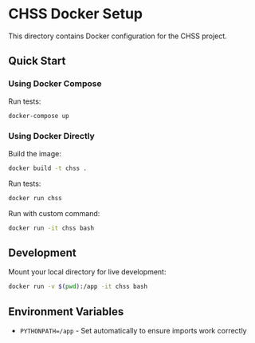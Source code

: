 # CHSS Docker Setup

This directory contains Docker configuration for the CHSS project.

## Quick Start

### Using Docker Compose

Run tests:
```bash
docker-compose up
```

### Using Docker Directly

Build the image:
```bash
docker build -t chss .
```

Run tests:
```bash
docker run chss
```

Run with custom command:
```bash
docker run -it chss bash
```

## Development

Mount your local directory for live development:
```bash
docker run -v $(pwd):/app -it chss bash
```

## Environment Variables

- `PYTHONPATH=/app` - Set automatically to ensure imports work correctly
